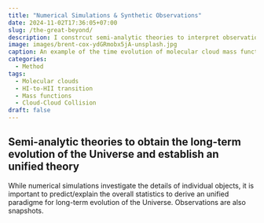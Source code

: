 ```yaml
---
title: "Numerical Simulations & Synthetic Observations"
date: 2024-11-02T17:36:05+07:00
slug: /the-great-beyond/
description: I constrcut semi-analytic theories to interpret observations and to derive a unified paradigm of molecular cloud evolution and star formation.
image: images/brent-cox-ydGRmobx5jA-unsplash.jpg
caption: An example of the time evolution of molecular cloud mass functions in the Milky Way galaxy (modified from Kobayashi et al., 2017). 
categories:
  - Method
tags:
  - Molecular clouds 
  - HI-to-HII transition
  - Mass functions
  - Cloud-Cloud Collision
draft: false
---
```


## Semi-analytic theories to obtain the long-term evolution of the Universe and establish an unified theory

While numerical simulations investigate the details of individual objects, 
it is important to predict/explain the overall statistics to derive an unified paradigme for long-term evolution of the Universe.
Observations are also snapshots.


